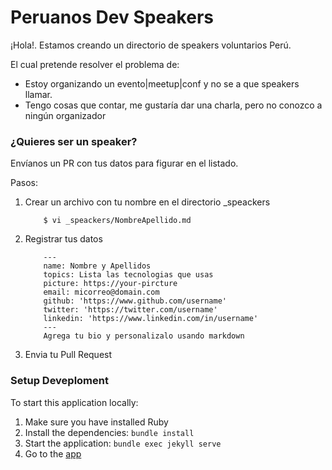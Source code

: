 # Peruanos Dev Speakers 

¡Hola!. Estamos creando un directorio de speakers voluntarios Perú.

El cual pretende resolver el problema de:

- Estoy organizando un evento|meetup|conf y no se a que speakers llamar.
- Tengo cosas que contar, me gustaría dar una charla, pero no conozco a ningún organizador

### ¿Quieres ser un speaker? 
Envíanos un PR con tus datos para figurar en el listado. 

Pasos: 
1. Crear un archivo con tu nombre en el directorio _speackers
    ```
        $ vi _speackers/NombreApellido.md
    ```
2. Registrar tus datos

    ```
        ---
        name: Nombre y Apellidos
        topics: Lista las tecnologias que usas
        picture: https://your-pircture
        email: micorreo@domain.com
        github: 'https://www.github.com/username'
        twitter: 'https://twitter.com/username'
        linkedin: 'https://www.linkedin.com/in/username' 
        ---
        Agrega tu bio y personalizalo usando markdown
    ```
    
3. Envia tu Pull Request

### Setup Deveploment
To start this application locally:

1. Make sure you have installed Ruby
2. Install the dependencies: `bundle install`
3. Start the application: `bundle exec jekyll serve`
4. Go to the [app](http://127.0.0.1:4000)
